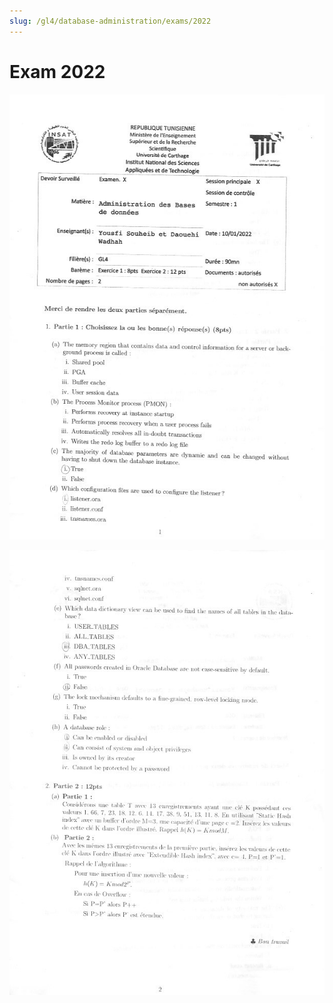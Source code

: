 ```yaml
---
slug: /gl4/database-administration/exams/2022
---
```


# Exam 2022

![1](assets/2022-1.jpg)

![2](assets/2022-2.jpg)
